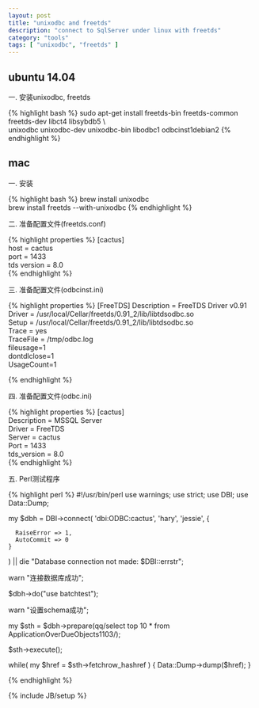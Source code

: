 ```yaml
---
layout: post
title: "unixodbc and freetds"
description: "connect to SqlServer under linux with freetds"
category: "tools"
tags: [ "unixodbc", "freetds" ]
---
```


## ubuntu 14.04

一. 安装unixodbc, freetds

{% highlight bash %}
sudo apt-get install freetds-bin freetds-common freetds-dev libct4 libsybdb5 \  
    unixodbc unixodbc-dev unixodbc-bin libodbc1 odbcinst1debian2
{% endhighlight %}


## mac

一. 安装

{% highlight bash %}
brew install unixodbc  
brew install freetds --with-unixodbc
{% endhighlight %}

二. 准备配置文件(freetds.conf)

{% highlight properties %}
[cactus]  
host = cactus  
port = 1433  
tds version = 8.0  
{% endhighlight %}

三. 准备配置文件(odbcinst.ini)

{% highlight properties %}
[FreeTDS]
Description = FreeTDS Driver v0.91  
Driver = /usr/local/Cellar/freetds/0.91_2/lib/libtdsodbc.so  
Setup = /usr/local/Cellar/freetds/0.91_2/lib/libtdsodbc.so  
Trace = yes  
TraceFile = /tmp/odbc.log  
fileusage=1  
dontdlclose=1  
UsageCount=1  

{% endhighlight %}

四. 准备配置文件(odbc.ini)

{% highlight properties %}
[cactus]  
Description = MSSQL Server  
Driver = FreeTDS  
Server = cactus  
Port  = 1433  
tds_version = 8.0  
{% endhighlight %}

五. Perl测试程序

{% highlight perl %}
#!/usr/bin/perl
use warnings;
use strict;
use DBI;
use Data::Dump;

my $dbh = DBI->connect(
    'dbi:ODBC:cactus',
    'hary',
    'jessie',
    {

      RaiseError => 1,
      AutoCommit => 0
    }
) || die "Database connection not made: $DBI::errstr";

warn "连接数据库成功";

$dbh->do("use batchtest");

warn "设置schema成功";

my $sth = $dbh->prepare(qq/select top 10 * from ApplicationOverDueObjects1103/);

$sth->execute();

while( my $href = $sth->fetchrow_hashref ) {
    Data::Dump->dump($href);
}

{% endhighlight %}



{% include JB/setup %}
